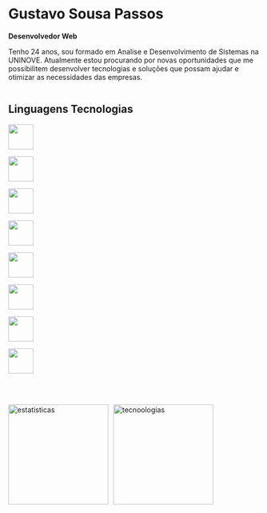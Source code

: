 # Gustavo Sousa Passos

**Desenvolvedor Web** 

Tenho 24 anos, sou formado em Analise e Desenvolvimento de  Sistemas na UNINOVE. Atualmente estou procurando por novas oportunidades que me possibilitem desenvolver tecnologias e soluções que possam ajudar e otimizar as necessidades das empresas.

<a href="https://www.linkedin.com/in/gustavo-sousa-passos-14574b16a">
<img src="https://img.shields.io/badge/Linkedin-blue" alt=""></img>
</a>

## Linguagens Tecnologias 

<img
    width="50px"
    src="https://cdn.jsdelivr.net/gh/devicons/devicon@latest/icons/html5/html5-original-wordmark.svg" />

<img 
    width="50px"
    src="https://cdn.jsdelivr.net/gh/devicons/devicon@latest/icons/css3/css3-original-wordmark.svg" 
/>

<img 
    style="padding-right: 10px;"
    width="50px"
    src="https://cdn.jsdelivr.net/gh/devicons/devicon@latest/icons/javascript/javascript-original.svg" />
          

<img
    style="padding-right: 10px;"
    width="50px"
    src="https://cdn.jsdelivr.net/gh/devicons/devicon@latest/icons/cplusplus/cplusplus-original.svg"
 />

 <img
    style="padding-right: 10px;"
    width="50px"
    src="https://cdn.jsdelivr.net/gh/devicons/devicon@latest/icons/java/java-original-wordmark.svg" />
          

<img 
    style="padding-right: 10px;"
    width="50px"
    src="https://cdn.jsdelivr.net/gh/devicons/devicon@latest/icons/python/python-original-wordmark.svg" />
          
 <img 
    style="padding-right: 10px;"
    width="50px"
    src="https://cdn.jsdelivr.net/gh/devicons/devicon@latest/icons/mysql/mysql-original-wordmark.svg"/>

<img 
    style="padding-right: 10px;"
    width="50px"
    src="https://cdn.jsdelivr.net/gh/devicons/devicon@latest/icons/git/git-plain.svg" />
          
<br>
<br>

<img
    style="float: left; padding-right: 10px;"
    height="200"
     src="https://github-readme-stats.vercel.app/api?username=GustavoSousaPassos&show_icons=true&theme=holi&locale=pt-br" alt="estatisticas">
</img>

<img
    style="float: left; padding-right: 10px;"
    height="200"
     src="https://github-readme-stats.vercel.app/api/top-langs/?username=GustavoSousaPassos&theme=holi&layout=compact&custom_title=Tecnologias" alt="tecnoologias">
</img>
